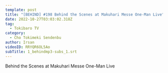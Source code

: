```yaml
---
template: post
title: "[BEHIND] #198 Behind the Scenes at Makuhari Messe One-Man Live"
date: 2022-10-27T03:03:02.318Z
tag:
  - Tokibaro TV
category:
  - Cho Tokimeki Sendenbu
author: Irsan
videoID: RRYQR6OL5Ao
subTitle: 1_behindmp3-subs_1.srt
---
```

Behind the Scenes at Makuhari Messe One-Man Live